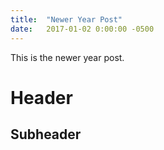 ```yaml
---
title:  "Newer Year Post"
date:   2017-01-02 0:00:00 -0500
---
```

This is the newer year post.

# Header

## Subheader
